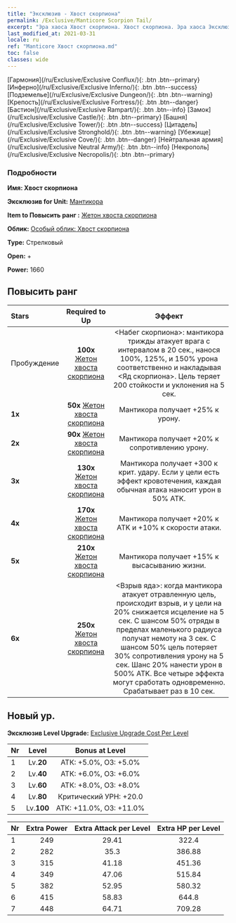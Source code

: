 ```yaml
---
title: "Эксклюзив - Хвост скорпиона"
permalink: /Exclusive/Manticore Scorpion Tail/
excerpt: "Эра хаоса Хвост скорпиона. Хвост скорпиона. Эра хаоса Эксклюзив Хвост скорпиона. Мантикора Эксклюзив."
last_modified_at: 2021-03-31
locale: ru
ref: "Manticore Хвост скорпиона.md"
toc: false
classes: wide
---
```

 [Гармония](/ru/Exclusive/Exclusive Conflux/){: .btn .btn--primary} [Инферно](/ru/Exclusive/Exclusive Inferno/){: .btn .btn--success} [Подземелье](/ru/Exclusive/Exclusive Dungeon/){: .btn .btn--warning} [Крепость](/ru/Exclusive/Exclusive Fortress/){: .btn .btn--danger} [Бастион](/ru/Exclusive/Exclusive Rampart/){: .btn .btn--info} [Замок](/ru/Exclusive/Exclusive Castle/){: .btn .btn--primary} [Башня](/ru/Exclusive/Exclusive Tower/){: .btn .btn--success} [Цитадель](/ru/Exclusive/Exclusive Stronghold/){: .btn .btn--warning} [Убежище](/ru/Exclusive/Exclusive Cove/){: .btn .btn--danger} [Нейтральная армия](/ru/Exclusive/Exclusive Neutral Army/){: .btn .btn--info} [Некрополь](/ru/Exclusive/Exclusive Necropolis/){: .btn .btn--primary} 

### Подробности
 **Имя: Хвост скорпиона** 

 **Эксклюзив for Unit:** [Мантикора](/ru/units/Manticore/) 

 **Item to Повысить ранг :** [Жетон хвоста скорпиона](/ru/Items/con_992/)

 **Облик:** [Особый облик: Хвост скорпиона](/ru/Items/con_660/)

 **Type:** Стрелковый

 **Open:** +

 **Power:** 1660

## Повысить ранг 

  |     Stars    |  Required to Up | Эффект |
  |:-------------|:---------------:|:---------------:|
  |  Пробуждение  | **100x** [Жетон хвоста скорпиона](/ru/Items/con_992/) | <Набег скорпиона>: мантикора трижды атакует врага с интервалом в 20 сек., нанося 100%, 125%, и 150% урона соответственно и накладывая <Яд скорпиона>. Цель теряет 200 стойкости и уклонения на 5 сек. |
  | **1x** <i class="fas fa-star"/> | **50x** [Жетон хвоста скорпиона](/ru/Items/con_992/) | Мантикора получает +25% к урону. |
  | **2x** <i class="fas fa-star"/> | **90x** [Жетон хвоста скорпиона](/ru/Items/con_992/) | Мантикора получает +20% к сопротивлению урону. |
  | **3x** <i class="fas fa-star"/> | **130x** [Жетон хвоста скорпиона](/ru/Items/con_992/) | Мантикора получает +300 к крит. удару. Если у цели есть эффект кровотечения, каждая обычная атака наносит урон в 50% ATK. |
  | **4x** <i class="fas fa-star"/> | **170x** [Жетон хвоста скорпиона](/ru/Items/con_992/) | Мантикора получает +20% к ATK и +10% к скорости атаки. |
  | **5x** <i class="fas fa-star"/> | **210x** [Жетон хвоста скорпиона](/ru/Items/con_992/) | Мантикора получает +15% к высасыванию жизни. |
  | **6x** <i class="fas fa-star"/> | **250x** [Жетон хвоста скорпиона](/ru/Items/con_992/) | <Взрыв яда>: когда мантикора атакует отравленную цель, происходит взрыв, и у цели на 20% снижается исцеление на 5 сек. С шансом 50% отряды в пределах маленького радиуса получат немоту на 3 сек. С шансом 50% цель потеряет 30% сопротивления урону на 5 сек. Шанс 20% нанести урон в 500% ATK. Все четыре эффекта могут сработать одновременно. Срабатывает раз в 10 сек. |


## Новый ур.
 **Эксклюзив Level Upgrade:** [Exclusive Upgrade Cost Per Level](/Exclusive/ExclusiveUpgradeCostPerLevel/)

  |  Nr  |   Level  | Bonus at Level |
  |:-----|:--------:|:--------------:|
  | 1 | Lv.**20** | АТК: +5.0%, ОЗ: +5.0% |
  | 2 | Lv.**40** | АТК: +6.0%, ОЗ: +6.0% |
  | 3 | Lv.**60** | АТК: +8.0%, ОЗ: +8.0% |
  | 4 | Lv.**80** | Критический УРН: +20.0 |
  | 5 | Lv.**100** | АТК: +11.0%, ОЗ: +11.0% |


  |  Nr  |  Extra Power | Extra Attack per Level | Extra HP per Level |
  |:-----|:--------:|:--------:|:--------:|
  | 1 | 249 | 29.41 | 322.4 |
  | 2 | 282 | 35.3 | 386.88 |
  | 3 | 315 | 41.18 | 451.36 |
  | 4 | 349 | 47.06 | 515.84 |
  | 5 | 382 | 52.95 | 580.32 |
  | 6 | 415 | 58.83 | 644.8 |
  | 7 | 448 | 64.71 | 709.28 |


